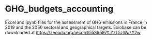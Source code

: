 # GHG_budgets_accounting
Excel and ipynb files for the assessment of GHG emissions in France in 2019 and the 2050 sectoral and geographical targets.
Exiobase can be downloaded at https://zenodo.org/record/5589597#.YzL5zWczY2w
